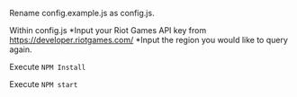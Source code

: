 Rename config.example.js as config.js.

Within config.js
*Input your Riot Games API key from https://developer.riotgames.com/
*Input the region you would like to query again.

Execute 
```NPM Install```

Execute 
```NPM start```

